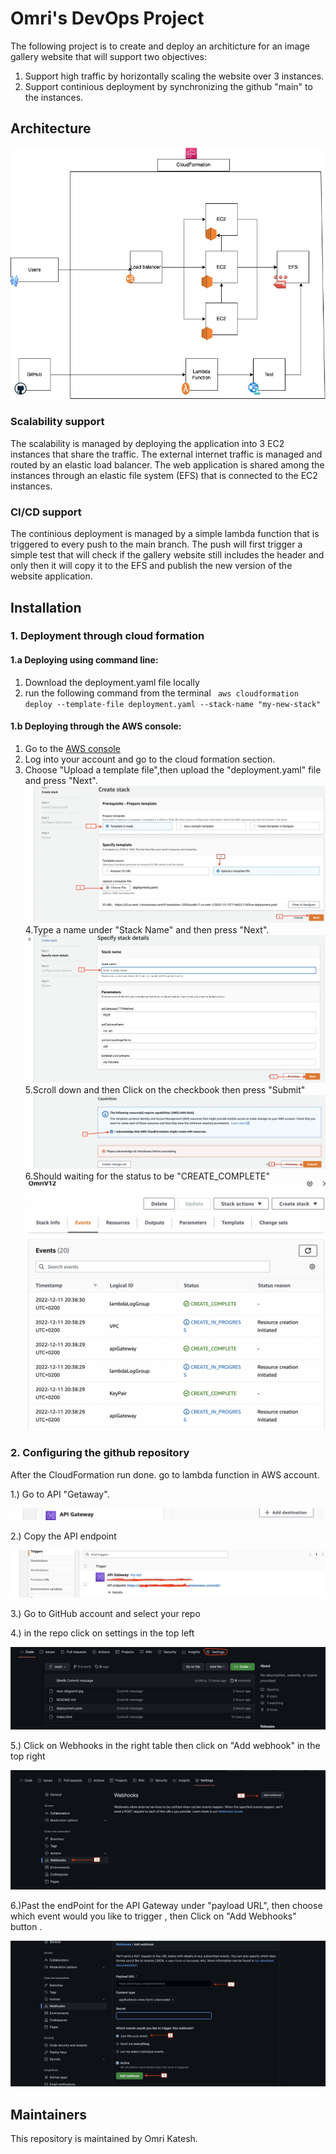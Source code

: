 # Omri's DevOps Project

The following project is to create and deploy an architicture for an image gallery website that will support two objectives:
1. Support high traffic by horizontally scaling the website over 3 instances.
2. Support continious deployment by synchronizing the github "main" to the instances.

## Architecture  
![AWS diagram](https://github.com/omrikat/WebSite-Project/blob/main/Aws-diagram1.jpg)

### Scalability support
The scalability is managed by deploying the application into 3 EC2 instances that share the traffic. The external internet traffic is managed and routed by an elastic load balancer. The web application is shared among the instances through an elastic file system (EFS) that is connected to the EC2 instances.

### CI/CD support
The continious deployment is managed by a simple lambda function that is triggered to every push to the main branch.
The push will first trigger a simple test that will check if the gallery website still includes the header and only then it will copy it to the EFS and publish the new version of the website application.

## Installation

### 1. Deployment through cloud formation
#### 1.a Deploying using command line:
1. Download the deployment.yaml file locally
2. run the following command from the terminal ``` aws cloudformation deploy --template-file deployment.yaml --stack-name "my-new-stack"```

#### 1.b Deploying through the AWS console:
1. Go to the [AWS console](https://aws.amazon.com/console/)
2. Log into your account and go to the cloud formation section.
3. Choose "Upload a template file",then upload the "deployment.yaml" file and press "Next".
![image](https://github.com/omrikat/WebSite-Project/blob/main/recourse/a1.png)
4.Type a name under "Stack Name" and then press "Next".
![image](https://github.com/omrikat/WebSite-Project/blob/main/recourse/a2.png)
5.Scroll down and then Click on the checkbook then press "Submit"
![image](https://github.com/omrikat/WebSite-Project/blob/main/recourse/a3.png)
6.Should waiting for the status to be "CREATE_COMPLETE"
![image](https://github.com/omrikat/WebSiteProject/blob/main/Aws4.png)

### 2. Configuring the github repository
After the CloudFormation run done. go to lambda function in AWS account.

1.) Go to API "Getaway".

![image](https://github.com/omrikat/WebSite-Project/blob/main/recourse/API-Gateway.png)

2.) Copy the API endpoint

![image](https://github.com/omrikat/WebSite-Project/blob/main/recourse/ApiGatewayLink.png)

3.) Go to GitHub account and select your repo

4.) in the repo click on settings in the top left

![image](https://github.com/omrikat/WebSite-Project/blob/main/recourse/s1.png)

5.) Click on Webhooks in the right table then click on "Add webhook" in the top right

![image](https://github.com/omrikat/WebSite-Project/blob/main/recourse/s3.png)

6.)Past the endPoint for the API Gateway under "payload URL", then choose which event 
would you like to trigger , then Click on "Add Webhooks" button .

![image](https://github.com/omrikat/WebSite-Project/blob/main/recourse/s4.png)

## Maintainers
This repository is maintained by Omri Katesh.